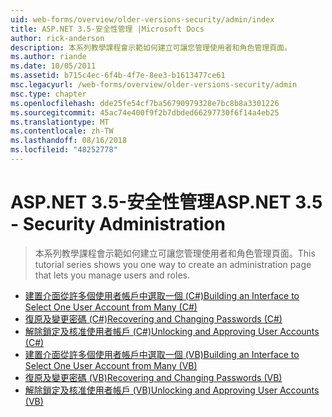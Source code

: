 ```yaml
---
uid: web-forms/overview/older-versions-security/admin/index
title: ASP.NET 3.5-安全性管理 |Microsoft Docs
author: rick-anderson
description: 本系列教學課程會示範如何建立可讓您管理使用者和角色管理頁面。
ms.author: riande
ms.date: 10/05/2011
ms.assetid: b715c4ec-6f4b-4f7e-8ee3-b1613477ce61
msc.legacyurl: /web-forms/overview/older-versions-security/admin
msc.type: chapter
ms.openlocfilehash: dde25fe54cf7ba56790979328e7bc8b8a3301226
ms.sourcegitcommit: 45ac74e400f9f2b7dbded66297730f6f14a4eb25
ms.translationtype: MT
ms.contentlocale: zh-TW
ms.lasthandoff: 08/16/2018
ms.locfileid: "48252778"
---
```

<a name="aspnet-35---security-administration"></a><span data-ttu-id="fba9c-103">ASP.NET 3.5-安全性管理</span><span class="sxs-lookup"><span data-stu-id="fba9c-103">ASP.NET 3.5 - Security Administration</span></span>
====================
> <span data-ttu-id="fba9c-104">本系列教學課程會示範如何建立可讓您管理使用者和角色管理頁面。</span><span class="sxs-lookup"><span data-stu-id="fba9c-104">This tutorial series shows you one way to create an administration page that lets you manage users and roles.</span></span>


- [<span data-ttu-id="fba9c-105">建置介面從許多個使用者帳戶中選取一個 (C#)</span><span class="sxs-lookup"><span data-stu-id="fba9c-105">Building an Interface to Select One User Account from Many (C#)</span></span>](building-an-interface-to-select-one-user-account-from-many-cs.md)
- [<span data-ttu-id="fba9c-106">復原及變更密碼 (C#)</span><span class="sxs-lookup"><span data-stu-id="fba9c-106">Recovering and Changing Passwords (C#)</span></span>](recovering-and-changing-passwords-cs.md)
- [<span data-ttu-id="fba9c-107">解除鎖定及核准使用者帳戶 (C#)</span><span class="sxs-lookup"><span data-stu-id="fba9c-107">Unlocking and Approving User Accounts (C#)</span></span>](unlocking-and-approving-user-accounts-cs.md)
- [<span data-ttu-id="fba9c-108">建置介面從許多個使用者帳戶中選取一個 (VB)</span><span class="sxs-lookup"><span data-stu-id="fba9c-108">Building an Interface to Select One User Account from Many (VB)</span></span>](building-an-interface-to-select-one-user-account-from-many-vb.md)
- [<span data-ttu-id="fba9c-109">復原及變更密碼 (VB)</span><span class="sxs-lookup"><span data-stu-id="fba9c-109">Recovering and Changing Passwords (VB)</span></span>](recovering-and-changing-passwords-vb.md)
- [<span data-ttu-id="fba9c-110">解除鎖定及核准使用者帳戶 (VB)</span><span class="sxs-lookup"><span data-stu-id="fba9c-110">Unlocking and Approving User Accounts (VB)</span></span>](unlocking-and-approving-user-accounts-vb.md)
